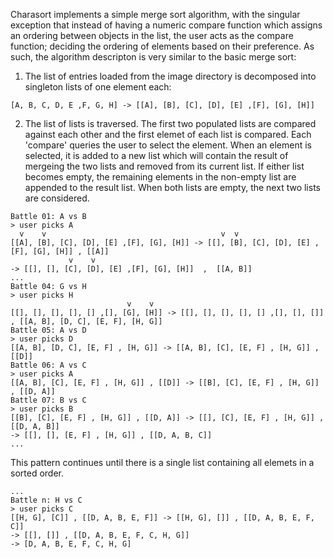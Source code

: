 Charasort implements a simple merge sort algorithm, with the singular exception that instead of having a numeric compare function which assigns an ordering between objects in the list, the user acts as the compare function; deciding the ordering of elements based on their preference.  As such, the algorithm descripton is very similar to the basic merge sort:
1. The list of entries loaded from the image directory is decomposed into singleton lists of one element each:
```
[A, B, C, D, E ,F, G, H] -> [[A], [B], [C], [D], [E] ,[F], [G], [H]]
```
2. The list of lists is traversed.  The first two populated lists are compared against each other and the first elemet of each list is compared.  Each 'compare' queries the user to select the element.  When an element is selected, it is added to a new list which will contain the result of mergeing the two lists and removed from its current list.  If either list becomes empty, the remaining elements in the non-empty list are appended to the result list.  When both lists are empty, the next two lists are considered.  
```
Battle 01: A vs B
> user picks A
  v    v                                       v  v
[[A], [B], [C], [D], [E] ,[F], [G], [H]] -> [[], [B], [C], [D], [E] ,[F], [G], [H]] , [[A]]
             v    v
-> [[], [], [C], [D], [E] ,[F], [G], [H]]  ,  [[A, B]]
...
Battle 04: G vs H
> user picks H
                          v    v
[[], [], [], [], [] ,[], [G], [H]] -> [[], [], [], [], [] ,[], [], []] , [[A, B], [D, C], [E, F], [H, G]]
Battle 05: A vs D
> user picks D
[[A, B], [D, C], [E, F] , [H, G]] -> [[A, B], [C], [E, F] , [H, G]] , [[D]]
Battle 06: A vs C
> user picks A
[[A, B], [C], [E, F] , [H, G]] , [[D]] -> [[B], [C], [E, F] , [H, G]] , [[D, A]]
Battle 07: B vs C
> user picks B
[[B], [C], [E, F] , [H, G]] , [[D, A]] -> [[], [C], [E, F] , [H, G]] , [[D, A, B]]
-> [[], [], [E, F] , [H, G]] , [[D, A, B, C]]
...
```
This pattern continues until there is a single list containing all elemets in a sorted order.  
```
...
Battle n: H vs C
> user picks C
[[H, G], [C]] , [[D, A, B, E, F]] -> [[H, G], []] , [[D, A, B, E, F, C]]
-> [[], []] , [[D, A, B, E, F, C, H, G]]
-> [D, A, B, E, F, C, H, G]
```